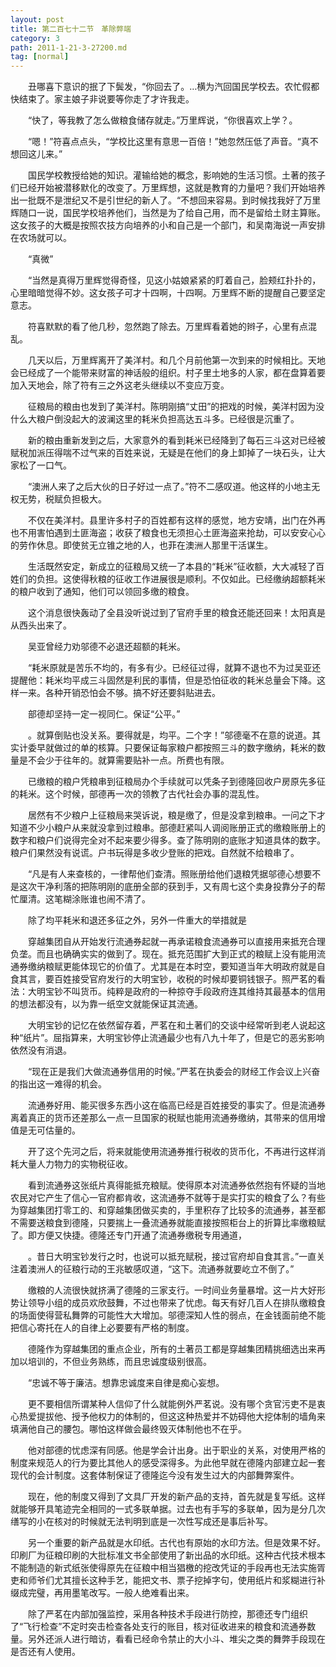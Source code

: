 ```yaml
---
layout: post
title: 第二百七十二节　革除弊端
category: 3
path: 2011-1-21-3-27200.md
tag: [normal]
---
```


　　丑哪喜下意识的抿了下鬓发，“你回去了。…横为汽回国民学校去。农忙假都快结束了。家主娘子非说要等你走了才许我走。

　　“快了，等我教了怎么做粮食储存就走。”万里辉说，“你很喜欢上学？。

　　“嗯！”符喜点点头，“学校比这里有意思一百倍！”她忽然压低了声音。“真不想回这儿来。”

　　国民学校教授给她的知识。灌输给她的概念，影响她的生活习惯。土著的孩子们已经开始被潜移默化的改变了。万里辉想，这就是教育的力量吧？我们开始培养出一批既不是泄纪又不是引世纪的新人了。“不想回来容易。到时候找我好了万里辉随口一说，国民学校培养他们，当然是为了给自己用，而不是留给土财主算账。这女孩子的大概是按照农技方向培养的小和自己是一个部门，和吴南海说一声安排在农场就可以。

　　“真微”

　　“当然是真得万里辉觉得奇怪，见这小姑娘紧紧的盯着自己，脸颊红扑扑的，心里暗暗觉得不妙。这女孩子可才十四啊，十四啊。万里辉不断的提醒自己要坚定意志。

　　符喜默默的看了他几秒，忽然跑了除去。万里辉看着她的辫子，心里有点混乱。

　　几天以后，万里辉离开了美洋村。和几个月前他第一次到来的时候相比。天地会已经成了一个能带来财富的神话般的组织。村子里土地多的人家，都在盘算着要加入天地会，除了符有三之外这老头继续以不变应万变。

　　征粮局的粮由也发到了美洋村。陈明刚搞“丈田”的把戏的时候，美洋村因为没什么大粮户倒没起大的波澜这里的耗米负担高达五斗多。已经很是沉重了。

　　新的粮由重新发到之后，大家意外的看到耗米已经降到了每石三斗这对已经被赋税加派压得喘不过气来的百姓来说，无疑是在他们的身上卸掉了一块石头，让大家松了一口气。

　　“澳洲人来了之后大伙的日子好过一点了。”符不二感叹道。他这样的小地主无权无势，税赋负担极大。

　　不仅在美洋村。县里许多村子的百姓都有这样的感觉，地方安靖，出门在外再也不用害怕遇到土匪海盗；收获了粮食也无须担心土匪海盗来抢劫，可以安安心心的劳作休息。即使贫无立锥之地的人，也菲在澳洲人那里干活谋生。

　　生活既然安定，新成立的征粮局又统一了本县的“耗米”征收额，大大减轻了百姓们的负担。这使得秋粮的征收工作进展很是顺利。不仅如此。已经缴纳超额耗米的粮户收到了通知，他们可以领回多缴的粮食。

　　这个消息很快轰动了全县没听说过到了官府手里的粮食还能还回来！太阳真是从西头出来了。

　　吴亚曾经力劝邬德不必退还超额的耗米。

　　“耗米原就是苦乐不均的，有多有少。已经征过得，就算不退也不为过吴亚还提醒他：耗米均平成三斗固然是利民的事情，但是恐怕征收的耗米总量会下降。这样一来。各种开销恐怕会不够。搞不好还要斜贴进去。

　　部德却坚持一定一视同仁。保证“公平。”

　　。就算倒贴也没关系。要得就是，均平。二个字！”邬德毫不在意的说道。其实计委早就做过的单的核算。只要保证每家粮户都按照三斗的数字缴纳，耗米的数量是不会少于往年的。就算需要贴补一点。所费也有限。

　　已缴粮的粮户凭粮串到征粮局办个手续就可以凭条子到德隆回收户房原先多征的耗米。这个时候，部德再一次的领教了古代社会办事的混乱性。

　　居然有不少粮户上征粮局来哭诉说，粮是缴了，但是没拿到粮串。一问之下才知道不少小粮户从来就没拿到过粮串。部德赶紧叫人调阅账册正式的缴粮账册上的数字和粮户们说得完全对不起来要少得多。查了陈明刚的底账才知道具体的数字。粮户们果然没有说谎。户书玩得是多收少登账的把戏。自然就不给粮串了。

　　“凡是有人来查核的，一律帮他们查清。照账册给他们退粮凭据邬德心想要不是这次干净利落的把陈明刚的底册全部的获到手，又有周七这个卖身投靠分子的帮忙厘清。这笔糊涂账谁也闹不清了。

　　除了均平耗米和退还多征之外，另外一件重大的举措就是

　　穿越集团自从开始发行流通券起就一再承诺粮食流通券可以直接用来抵充合理负垄。而且也确确实实的做到了。现在。抵充范围扩大到正式的粮赋上没有能用流通券缴纳粮赋更能体现它的价值了。尤其是在本时空，要知道当年大明政府就是自食其言，要百姓接受官府发行的大明宝钞，收税的时候却要铜钱银子。照严茗的看法：大明宝钞不叫货币。纯粹是政府的一种掠夺手段政府连其维持其最基本的信用的想法都没有，以为靠一纸空文就能保证其流通。

　　大明宝钞的记忆在依然留存着，严茗在和土著们的交谈中经常听到老人说起这种“纸片”。屈指算来，大明宝钞停止流通最少也有八九十年了，但是它的恶劣影响依然没有消退。

　　“现在正是我们大做流通券信用的时候。”严茗在执委会的财经工作会议上兴奋的指出这一难得的机会。

　　流通券好用、能买很多东西小这在临高已经是百姓接受的事实了。但是流通券离着真正的货币还差那么一点一旦国家的税赋也能用流通券缴纳，其带来的信用增值是无可估量的。

　　开了这个先河之后，将来就能使用流通券推行税收的货币化，不再进行这样消耗大量人力物力的实物税征收。

　　看到流通券这张纸片真得能抵充粮赋。使得原本对流通券依然抱有怀疑的当地农民对它产生了信心一官府都肯收，这流通券不就等于是实打实的粮食了么？有些为穿越集团打零工的、和穿越集团做买卖的，手里积存了比较多的流通券，甚至都不需要送粮食到德隆，只要揣上一叠流通券就能直接按照柜台上的折算比率缴粮赋了。即方便又快捷。德隆还专门开通了流通券缴税专用通道，

　　。昔日大明宝钞发行之时，也说可以抵充赋税，接过官府却自食其言。”一直关注着澳洲人的征粮行动的王兆敏感叹道，“这下。流通券就要屹立不倒了。”

　　缴粮的人流很快就挤满了德隆的三家支行。一时间业务量暴增。这一片大好形势让领导小组的成员欢欣鼓舞，不过也带来了忧虑。每天有好几百人在排队缴粮食的场面使得营私舞弊的可能性大大增加。邬德深知人性的弱点，在金钱面前绝不能把信心寄托在人的自律上必要要有严格的制度。

　　德隆作为穿越集团的重点企业，所有的土著员工都是穿越集团精挑细选出来再加以培训的，不但业务熟练，而且忠诚度级别很高。

　　“忠诚不等于廉洁。想靠忠诚度来自律是痴心妄想。

　　更不要相信所谓某种人信仰了什么就能例外严茗说。没有哪个贪官污吏不是衷心热爱提拔他、授予他权力的体制的，但这这种热爱并不妨碍他大挖体制的墙角来填满他自己的腰包。哪怕这样做会最终毁灭体制他也不在乎。

　　他对部德的忧虑深有同感。他是学会计出身。出于职业的关系，对使用严格的制度来规范人的行为要比其他人的感受深得多。为此他早就在德隆内部建立起一套现代的会计制度。这套体制保证了德隆迄今没有发生过大的内部舞弊案件。

　　现在，他的制度又得到了文具厂开发的新产品的支持，首先就是复写纸。这样就能够开具笔迹完全相同的一式多联单据。过去也有手写的多联单，因为是分几次缮写的小在核对的时候就无法判明到底是一次性写成还是事后补写。

　　另一个重要的新产品就是水印纸。古代也有原始的水印方法。但是效果不好。印刷厂为征粮印刷的大批标准文书全部使用了新出品的水印纸。这种古代技术根本不能制造的新式纸张使得原先在征粮中相当猖檄的挖改凭证的手段再也无法实施胥吏和师爷们尤其擅长这种手艺，能把文书、票子挖掉字句，使用纸片和浆糊进行补缀成完璧，再用墨笔改写。一般人绝难看出来。

　　除了严茗在内部加强监控，采用各种技术手段进行防控，那德还专门组织了“飞行检查”不定时突击检查各处支行的账目，核对征收进来的粮食和流通券数量。另外还派人进行暗访，看看已经命令禁止的大小斗、堆尖之类的舞弊手段现在是否还有人使用。